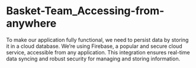 # Basket-Team_Accessing-from-anywhere
To make our application fully functional, we need to persist data by storing it in a cloud database. We’re using Firebase, a popular and secure cloud service, accessible from any application. This integration ensures real-time data syncing and robust security for managing and storing information.

